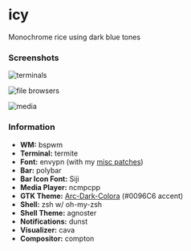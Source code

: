 # icy
Monochrome rice using dark blue tones

### Screenshots
![terminals](https://raw.githubusercontent.com/TheReturningVoid/dotfiles/icy/Screenshots/terminals.png)

![file browsers](https://raw.githubusercontent.com/TheReturningVoid/dotfiles/icy/Screenshots/file_browser.png)

![media](https://raw.githubusercontent.com/TheReturningVoid/dotfiles/icy/Screenshots/media.png)

### Information
- **WM:** bspwm
- **Terminal:** termite
- **Font:** envypn (with my [misc patches](https://github.com/TheReturningVoid/envypn-powerline))
- **Bar:** polybar
- **Bar Icon Font:** Siji
- **Media Player:** ncmpcpp
- **GTK Theme:** [Arc-Dark-Colora](https://github.com/erikdubois/Arc-Theme-Colora) (#0096C6 accent)
- **Shell:** zsh w/ oh-my-zsh
- **Shell Theme:** agnoster
- **Notifications:** dunst
- **Visualizer:** cava
- **Compositor:** compton
